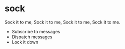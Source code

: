 # sock
Sock it to me, Sock it to me, Sock it to me, Sock it to me.

- Subscribe to messages
- Dispatch messages
- Lock it down
